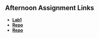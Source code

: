 ## Afternoon Assignment Links

* **[Lab1]((https://github.com/Kylerliscinski/ChoreScore))**
* **[Repo](https://github.com/Kylerliscinski/<ASSIGNMENT_REPO>)**
* **[Repo](https://github.com/Kylerliscinski/<ASSIGNMENT_REPO>)**
